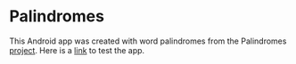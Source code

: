 # Palindromes

This Android app was created with word palindromes from the Palindromes [project](https://github.com/emmanuel-nwogu/PalindromeFactory). Here is a [link](https://appdistribution.firebase.dev/i/3d274ed71334052d) to test the app.
